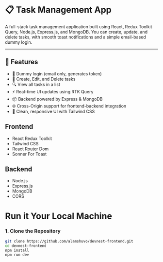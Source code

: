 # 📋 Task Management App

A full-stack task management application built using React, Redux Toolkit Query, Node.js, Express.js, and MongoDB. You can create, update, and delete tasks, with smooth toast notifications and a simple email-based dummy login.

---

## 🚀 Features

- 🔐 Dummy login (email only, generates token)
- 📝 Create, Edit, and Delete tasks
- 🔍 View all tasks in a list
- ⚡ Real-time UI updates using RTK Query
- 📦 Backend powered by Express & MongoDB
- 🌐 Cross-Origin support for frontend-backend integration
- 🎨 Clean, responsive UI with Tailwind CSS
## Frontend 
- React Redux Toolkit 
- Tailwind CSS 
- React Router Dom 
- Sonner For Toast 

## Backend 
- Node.js 
- Express.js
- MongoDB 
- CORS

# Run it Your Local Machine 
### 1. Clone the Repository

```bash
git clone https://github.com/alamshuvo/devnest-frontend.git
cd devnest-frontend
npm install 
npm run dev

